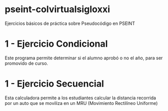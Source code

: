 # pseint-colvirtualsigloxxi
Ejercicios básicos de práctica sobre Pseudocódigo en PSEINT 
# 1 - Ejercicio Condicional
Este programa permite determinar si el alumno aprobó o no el año, para ser promovido de curso.
# 1 - Ejercicio Secuencial
Esta calculadora permite a los estudiantes calcular la distancia recorrida por un auto que se moviliza en un MRU (Movimiento Rectilíneo Uniforme)
